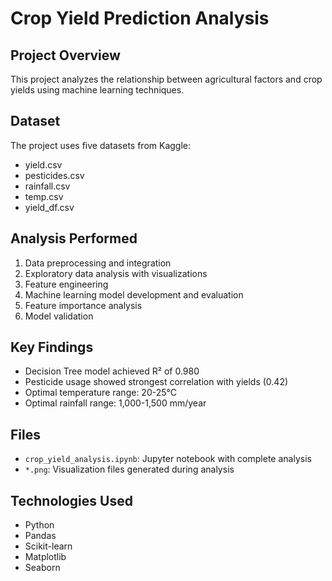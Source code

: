 # Crop Yield Prediction Analysis

## Project Overview
This project analyzes the relationship between agricultural factors and crop yields using machine learning techniques.

## Dataset
The project uses five datasets from Kaggle:
- yield.csv
- pesticides.csv
- rainfall.csv
- temp.csv
- yield_df.csv

## Analysis Performed
1. Data preprocessing and integration
2. Exploratory data analysis with visualizations
3. Feature engineering
4. Machine learning model development and evaluation
5. Feature importance analysis
6. Model validation

## Key Findings
- Decision Tree model achieved R² of 0.980
- Pesticide usage showed strongest correlation with yields (0.42)
- Optimal temperature range: 20-25°C
- Optimal rainfall range: 1,000-1,500 mm/year

## Files
- `crop_yield_analysis.ipynb`: Jupyter notebook with complete analysis
- `*.png`: Visualization files generated during analysis

## Technologies Used
- Python
- Pandas
- Scikit-learn
- Matplotlib
- Seaborn
